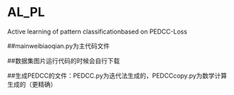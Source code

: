 # AL_PL
Active learning of pattern classificationbased on PEDCC-Loss


##mainweibiaoqian.py为主代码文件


##数据集图片运行代码的时候会自行下载



##生成PEDCC的文件：PEDCC.py为迭代法生成的，PEDCCcopy.py为数学计算生成的（更精确）

